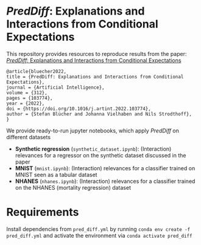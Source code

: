 # *PredDiff*: Explanations and Interactions from Conditional Expectations


This repository provides resources to reproduce results from the paper:
[*PredDiff*: Explanations and Interactions from Conditional Expectations](https://www.sciencedirect.com/science/article/pii/S000437022200114X)

```
@article{bluecher2022,
title = {PredDiff: Explanations and Interactions from Conditional Expectations},
journal = {Artificial Intelligence},
volume = {312},
pages = {103774},
year = {2022},
doi = {https://doi.org/10.1016/j.artint.2022.103774},
author = {Stefan Blücher and Johanna Vielhaben and Nils Strodthoff},
}
```

We provide ready-to-run jupyter notebooks, which apply *PredDiff* on different datasets
* **Synthetic regression** (`synthetic_dataset.ipynb`): (Interaction) relevances for a regressor on the synthetic dataset discussed in the paper
* **MNIST** (`mnist.ipynb`): (Interaction) relevances for a classifier trained on MNIST seen as a tabular dataset
* **NHANES** (`nhanes.ipynb`): (Interaction) relevances for a classifier trained on the NHANES (mortality regression) dataset

# Requirements
Install dependencies from `pred_diff.yml` by running `conda env create -f pred_diff.yml` and activate the environment via `conda activate pred_diff`
